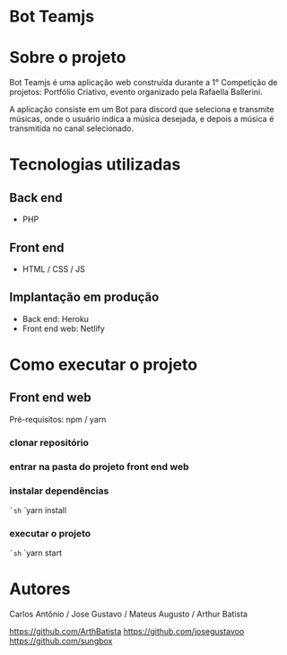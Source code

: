 # Bot Teamjs

# Sobre o projeto


Bot Teamjs é uma aplicação web construída durante a 1° Competição de projetos: Portfólio Criativo, evento organizado pela Rafaella Ballerini.

A aplicação consiste em um Bot para discord que seleciona e transmite músicas, onde o usuário indica a música desejada, e depois a música é transmitida no canal selecionado.

# Tecnologias utilizadas
## Back end
- PHP

## Front end
- HTML / CSS / JS

## Implantação em produção
- Back end: Heroku
- Front end web: Netlify

# Como executar o projeto

## Front end web
Pré-requisitos: npm / yarn

### clonar repositório

### entrar na pasta do projeto front end web

### instalar dependências
`` `sh
`` `yarn install


### executar o projeto
`` `sh
`` `yarn start

# Autores
Carlos Antônio / Jose Gustavo / Mateus Augusto / Arthur Batista

https://github.com/ArthBatista 
https://github.com/josegustavoo
https://github.com/sungbox
